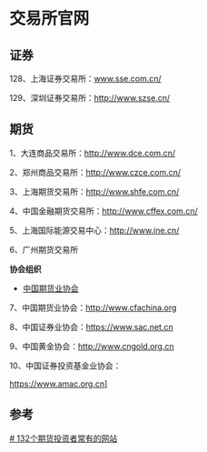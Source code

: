 # 交易所官网

## 证券

128、上海证券交易所：www.sse.com.cn/

129、深圳证券交易所：http://www.szse.cn/

## 期货

1、大连商品交易所：http://www.dce.com.cn/

2、郑州商品交易所：http://www.czce.com.cn/

3、上海期货交易所：http://www.shfe.com.cn/

4、中国金融期货交易所：http://www.cffex.com.cn/

5、上海国际能源交易中心：http://www.ine.cn/

6、广州期货交易所

**协会组织**

- [中国期货业协会](http://www.cfachina.org/)

7、中国期货业协会：http://www.cfachina.org

8、中国证券业协会：https://www.sac.net.cn

9、中国黄金协会：http://www.cngold.org.cn

10、中国证券投资基金业协会：

https://www.amac.org.cn]

## 参考

[# 132个期货投资者常有的网站](https://zhuanlan.zhihu.com/p/476657263)
